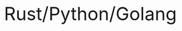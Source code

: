 <div class="markdown-body container-lg">
  <p dir="auto" align="center">
    <font size="+5"> Rust/Python/Golang</font>
  </p>
</div>
